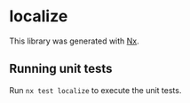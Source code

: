 # localize

This library was generated with [Nx](https://nx.dev).

## Running unit tests

Run `nx test localize` to execute the unit tests.
